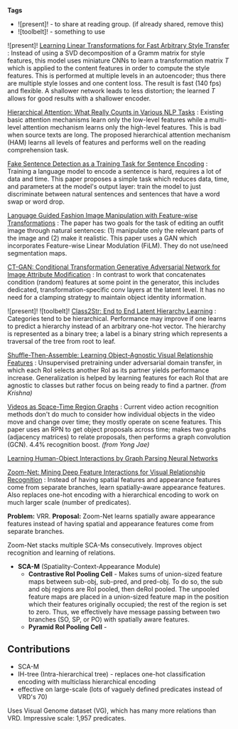 **Tags**
- ![present]! - to share at reading group. (if already shared, remove this)
- ![toolbelt]! - something to use

![present]! [Learning Linear Transformations for Fast Arbitrary Style Transfer](https://arxiv.org/pdf/1808.04537.pdf)
: Instead of using a SVD decomposition of a Gramm matrix for style features, this model uses miniature CNNs to learn a transformation matrix $T$ which is applied to the content features in order to compute the style features. This is performed at multiple levels in an autoencoder; thus there are multiple style losses and one content loss. The result is fast (140 fps) and flexible. A shallower network leads to less distortion; the learned $T$ allows for good results with a shallower encoder.

[Hierarchical Attention: What Really Counts in Various NLP Tasks](https://arxiv.org/pdf/1808.03728.pdf)
: Existing basic attention mechanisms learn only the low-level features while a multi-level attention mechanism learns only the high-level features. This is bad when source texts are long. The proposed hierarchical attention mechanism (HAM) learns all levels of features and performs well on the reading comprehension task.

[Fake Sentence Detection as a Training Task for Sentence Encoding](https://arxiv.org/pdf/1808.03840.pdf)
: Training a language model to encode a sentence is hard, requires a lot of data and time. This paper proposes a simple task which reduces data, time, and parameters at the model's output layer: train the model to just discriminate between natural sentences and sentences that have a word swap or word drop.

[Language Guided Fashion Image Manipulation with Feature-wise Transformations](https://arxiv.org/pdf/1808.04000.pdf)
: The paper has two goals for the task of editing an outfit image through natural sentences: (1) manipulate only the relevant parts of the image and (2) make it realistic. This paper uses a GAN which incorporates Feature-wise Linear Modulation (FiLM). They do not use/need segmentation maps.

[CT-GAN: Conditional Transformation Generative Adversarial Network for Image Attribute Modification](https://arxiv.org/pdf/1807.04812.pdf)
: In contrast to work that concatenates condition (random) features at some point in the generator, this includes dedicated, transformation-specific conv layers at the latent level. It has no need for a clamping strategy to maintain object identity information.

![present]! ![toolbelt]! [Class2Str: End to End Latent Hierarchy Learning](https://arxiv.org/pdf/1808.06675.pdf)
: Categories tend to be hierarchical. Performance may improve if one learns to predict a hierarchy instead of an arbitrary one-hot vector. The hierarchy is represented as a binary tree; a label is a binary string which represents a traversal of the tree from root to leaf.

[Shuffle-Then-Assemble: Learning Object-Agnostic Visual Relationship Features](https://arxiv.org/pdf/1808.00171.pdf)
: Unsupervised pretraining under adversarial domain transfer, in which each RoI selects another RoI as its partner yields performance increase. Generalization is helped by learning features for each RoI that are agnostic to classes but rather focus on being ready to find a partner. *(from Krishna)*

[Videos as Space-Time Region Graphs]([https://arxiv.org/abs/1806.01810](https://arxiv.org/abs/1806.01810))
: Current video action recognition methods don't do much to consider how individual objects in the video move and change over time; they mostly operate on scene features. This paper uses an RPN to get object proposals across time; makes two graphs (adjacency matrices) to relate proposals, then performs a graph convolution (GCN). 4.4% recognition boost. *(from Yong Jae)*

[Learning Human-Object Interactions by Graph Parsing Neural Networks](https://arxiv.org/pdf/1808.07962.pdf)


[Zoom-Net: Mining Deep Feature Interactions for Visual Relationship Recognition](https://arxiv.org/pdf/1807.04979.pdf)
: Instead of having spatial features and appearance features come from separate branches, learn spatially-aware appearance features. Also replaces one-hot encoding with a hierarchical encoding to work on much larger scale (number of predicates).

**Problem:** VRR.
**Proposal:** Zoom-Net learns spatially aware appearance features instead of having spatial and appearance features come from separate branches.

Zoom-Net stacks multiple SCA-Ms consecutively. Improves object recognition and learning of relations.

- **SCA-M** (Spatiality-Context-Appearance Module)
    - **Contrastive RoI Pooling Cell** - Makes sums of union-sized feature maps between sub-obj, sub-pred, and pred-obj. To do so, the sub and obj regions are RoI pooled, then deRoI pooled. The unpooled feature maps are placed in a union-sized feature map in the position which their features originally occupied; the rest of the region is set to zero. Thus, we effectively have message passing between two branches (SO, SP, or PO) with spatially aware features.
    - **Pyramid RoI Pooling Cell** - 

## Contributions

- SCA-M
- IH-tree (Intra-hierarchical tree) - replaces one-hot classification encoding with multiclass hierarchical encoding
- effective on large-scale (lots of vaguely defined predicates instead of VRD's 70)

Uses Visual Genome dataset (VG), which has many more relations than VRD. Impressive scale: 1,957 predicates.
<!--stackedit_data:
eyJoaXN0b3J5IjpbMjAwNDMyMDIzOSwtNTkwNDY5MTYsLTE0Nz
ExNTI2NjUsLTEwNjY4NTUyODAsLTMxMTA2OTIxOSwtMTg3NTIz
NzMyMSw0Mjc5MzYzMjMsLTE1OTQ1NDIyMTUsNzIxMTk0NTg0LD
E0OTEzNDY3ODUsLTgyNjc5NjU1MCwyMDQwOTM3OTQ3XX0=
-->